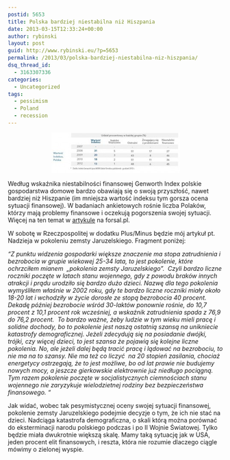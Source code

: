 ```yaml
---
postid: 5653
title: Polska bardziej niestabilna niż Hiszpania
date: 2013-03-15T12:33:24+00:00
author: rybinski
layout: post
guid: http://www.rybinski.eu/?p=5653
permalink: /2013/03/polska-bardziej-niestabilna-niz-hiszpania/
dsq_thread_id:
  - 3163307336
categories:
  - Uncategorized
tags:
  - pessimism
  - Poland
  - recession
---
```

<p style="text-align: center;">
  <a href="/uploads/2013/03/Polska_stabilnosc_finansowa_gosp_dom.jpg"><img class="size-medium wp-image-5654 aligncenter" title="Polska_stabilnosc_finansowa_gosp_dom" src="/uploads/2013/03/Polska_stabilnosc_finansowa_gosp_dom-300x94.jpg" alt="" width="300" height="94" /></a>
</p>

Według wskaźnika niestabilności finansowej Genworth Index polskie gospodarstwa domowe bardzo obawiają się o swoją przyszłość, nawet bardziej niż Hiszpanie (im mniejsza wartość indeksu tym gorsza ocena sytuacji finansowej). W badaniach ankietowych rośnie liczba Polaków, którzy mają problemy finansowe i oczekują pogorszenia swojej sytuacji. Więcej na ten temat w [artykule](http://forsal.pl/artykuly/689587,kryzys_gospodarczy_polska_w_grupie_najmniej_stabilnych_finansowo_panstw.html) na forsal.pl.

W sobotę w Rzeczpospolitej w dodatku Plus/Minus będzie mój artykuł pt. Nadzieja w pokoleniu zemsty Jaruzelskiego. Fragment poniżej:

_“Z punktu widzenia gospodarki większe znaczenie ma stopa zatrudnienia i bezrobocia w grupie wiekowej 25-34 lata, to jest pokolenie, które ochrzciłem mianem  „pokolenia zemsty Jaruzelskiego”.  Czyli bardzo liczne roczniki poczęte w latach stanu wojennego, gdy z powodu braków innych atrakcji i prądu urodziło się bardzo dużo dzieci. Nazwę dla tego pokolenia wymyśliłem właśnie w 2002 roku, gdy te bardzo liczne roczniki miały około 18-20 lat i wchodziły w życie dorosłe ze stopą bezrobocia 40 procent. Dekadę później bezrobocie wśród 30-laktów ponownie rośnie, do 10,7 procent z 10,1 procent rok wcześniej, a wskaźnik zatrudnienia spada z 76,9 do 76,2 procent.  To bardzo ważne, żeby ludzie w tym wieku mieli pracę i solidne dochody, bo to pokolenie jest naszą ostatnią szansą na unikniecie katastrofy demograficznej. Jeżeli zdecydują się na posiadanie dwójki, trójki, czy więcej dzieci, to jest szansa że pojawią się kolejne liczne pokolenia. No, ale jeżeli dalej będą tracić pracę i lądować na bezrobociu, to nie ma na to szansy. Nie ma też co liczyć  na 20 stopień zasilania, chociaż energetycy ostrzegają, że to jest możliwe, bo od lat prawie nie budujemy nowych mocy, a jeszcze gierkowskie elektrownie już niedługo pociągną. Tym razem pokolenie poczęte w socjalistycznych ciemnościach stanu wojennego nie zaryzykuje wielodzietnej rodziny bez bezpieczeństwa finansowego. “_

Jak widać, wobec tak pesymistycznej oceny swojej sytuacji finansowej, pokolenie zemsty Jaruzelskiego podejmie decyzje o tym, że ich nie stać na dzieci. Nadciąga katastrofa demograficzna, o skali którą można porównać do eksterminacji narodu polskiego podczas i po II Wojnie Światowej. Tylko będzie miała dwukrotnie większą skalę. Mamy taką sytuację jak w USA, jeden procent elit finansowych, i reszta, która nie rozumie dlaczego ciągle mówimy o zielonej wyspie.
